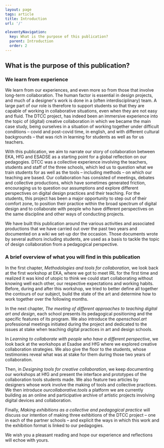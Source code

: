 ```yaml
---
layout: page
tags: article
title: Introduction
url: '/'

eleventyNavigation:
  key: What is the purpose of this publication?
  parent: Introduction
  order: 2
---
```


## What is the purpose of this publication?

### We learn from experience

We learn from our experiences, and even more so from those that involve long-term collaboration. The human factor is essential in design projects, and much of a designer's work is done in a (often interdisciplinary) team. A large part of our role is therefore to support students so that they are capable of working in collaborative situations, even when they are not easy and fluid. The DTCC project, has indeed been an immersive experience into the topic of (digital) creative collaboration in which we became the main case study, being ourselves in a situation of working together under difficult conditions – covid and post-covid time, in english, and with different cultural backgrounds – that was rich in learning for students as well as for us teachers.

With this publication, we aim to narrate our story of collaboration between EKA, HfG and ESADSE as a starting point for a global reflection on our pedagogies. DTCC was a collective experience involving the teachers, students and staff of the three schools, which led us to question what we train students for as well as the tools – including methods – on which our teaching are based. Our collaboration has consisted of meetings, debates and collective productions, which have sometimes generated friction, encouraging us to question our assumptions and explore different perspectives on digital design practices and their teaching. For the students, this project has been a major opportunity to step out of their comfort zone, to position their practice within the broad spectrum of digital design and to collaborate with people who have different perspectives on the same discipline and other ways of conducting projects.

We have built this publication around the various activities and associated productions that we have carried out over the past two years and documented on a wiki we set-up dor the occasion. Those documents wrote by several authors including students, are used as a basis to tackle the topic of design collaboration from a pedagogical perspective.

### A brief overview of what you will find in this publication

In the first chapter, *Methodologies and tools for collaboration*, we look back at the first workshop at EKA, where we got to meet IRL for the first time and realized it was kind of utopic to think we could start collaborating without knowing well each other, our respective expectations and working habits. Before, during and after this workshop, we tried to better define all together the contours of our subject, build the state of the art and determine how to work together over the following months.

In the next chapter, *The meeting of different approaches to teaching digital art and design*, each school presents its pedagogical positioning and the specific features of its program. We also introduce the *openschool.art* professional meetings initiated during the project and dedicated to the issues at stake when teaching digital practices in art and design schools.

In *Learning to collaborate with people who have a different perspective*, we look back at the workshops at Esadse and HfG where we explored creative collaboration strategies. We also give the floor to the students, whose testimonies reveal what was at stake for them during those two years of collaboration.

Then, in *Designing tools for creative collaboration*, we keep documenting our workshops at HfG and present the interface and prototypes of the collaboration tools students made. We also feature two articles by designers whose work involve the making of tools and collective practices. We then introduce *ourcollaborative.tools* a platform we are currently building as an online and participative archive of artistic projects involving digital devices and collaboration.

Finally, *Making exhibitions as a collective and pedagogical practice* will discuss our intention of making three exhbitions of the DTCC project – one in each of the partner schools – and explicit the ways in which this work and the exhibition format is linked to our pedagogies.

We wish you a pleasant reading and hope our experience and reflections will echoe with yours.




